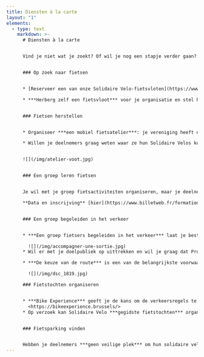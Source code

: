 ```yaml
---
title: Diensten à la carte
layout: "1"
elements:
  - type: text
    markdown: >-
      # Diensten à la carte


      Vind je niet wat je zoekt? Of wil je nog een stapje verder gaan? Stel zelf je parcours samen en neem een kijkje tussen het volledige activiteitenaanbod.


      ### Op zoek naar fietsen


      * [Reserveer een van onze Solidaire Velo-fietsvloten](https://www.velosolidaire.brussels/locations/abattoirs.nl) om je eigen met je groep fietsopleidingen of fietsuitstapjes te organiseren.

      * ***Herberg zelf een fietsvloot*** voor je organisatie en stel hem ter beschikking van andere lokale verenigingen.


      ### Fietsen herstellen


      * Organiseer ***een mobiel fietsatelier***: je vereniging heeft enkele Solidaire Velos ontvangen, maar niemand staat in voor het onderhoud? Het team van Les Ateliers de la Rue Voot komt naar jullie organisatie toe en helpt de deelnemers met het uitvoeren van kleine herstellingen: lekke banden, de afstelling van remmen of versnellingen, enz.

      * Willen je deelnemers graag weten waar ze hun Solidaire Velos kunnen onderhouden en herstellen? Het team van Ateliers de la Rue Voot neemt hen mee naar ***een participatief fietsatelier*** bij jou in de buurt!


      ![](/img/atelier-voot.jpg)


      ### Een groep leren fietsen


      Je wil met je groep fietsactiviteiten organiseren, maar je deelnemers kunnen eigenlijk nog niet fietsen? We reiken een leermethode aan die jou in staat stelt anderen aan te leren om op de fiets het evenwicht te houden.\

      **Data en inscrijving** [hier](https://www.billetweb.fr/formation-mise-en-selle)


      ### Een groep begeleiden in het verkeer


      * ***Een groep fietsers begeleiden in het verkeer*** laat je best niet aan het toeval over! Wij bieden een opleidingsmodule die theorie en praktijk combineert om je klaar te stomen om een groep fietsers in alle veiligheid door het verkeer te leiden.

        ![](/img/accompagner-une-sortie.jpg)
      * Wil er met je doelpubliek op uittrekken en wil je graag dat Pro Velo je bijstaat om ***ondersteuning te bieden om de groep te begeleiden***? We bespreken dit graag met je en kijken samen hoe we kunnen helpen.

      * ***De keuze van de route*** is een van de belangrijkste voorwaarde voor een leuke en veilige fietsrit. Wil je een fietsuitstapje organiseren met je deelnemers, of iemand wat advies geven over welke route die best kan nemen, maar weet je niet zeker hoe je dit moet aanpakken? Wij kunnen je helpen!

        ![](/img/dsc_1819.jpg)

      ### Fietstochten organiseren


      * ***Bike Experience*** geeft je de kans om de verkeersregels te leren, deel te nemen aan een groepsuitstap in het verkeer, twee weken lang een fiets uit te proberen of individueel begeleid te worden door een coach op drie ritten naar keuze, en dat allemaal gratis! Dit event is een geweldige aanvulling op de opleiding van Solidaire Velo en is een ideale gelegenheid voor jouw publiek om uit hun comfortzone van de vereniging te komen.\
        <https://bikeexperience.brussels/>
      * Op verzoek kan Solidaire Velo ***gegidste fietstochten*** organiseren voor het hele gezin. Je kan kiezen of ze tijdens de week of in het weekend plaatsvinden, of je een bepaald thema wil verkennen (bijvoorbeeld de groene ruimtes in Brussel ontdekken) of begeleid wil worden door een Pro Velo-gids.


      ### Fietsparking vinden


      Hebben je deelnemers ***geen veilige plek*** om hun solidaire velo te stallen? We zoeken samen een oplossing! Heb je in jouw buurt een garage, loods of andere plek gezien die gebruikt kan worden als fietsenstalling? Neem contact met ons op en we kijken of we ze kunnen omvormen tot een fietsenstalling.:
---
```

